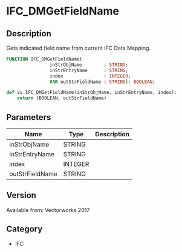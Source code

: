 # IFC_DMGetFieldName

## Description
Gets indicated field name from current IFC Data Mapping.

```pascal
FUNCTION IFC_DMGetFieldName(
				inStrObjName        : STRING;
				inStrEntryName      : STRING;
				index               : INTEGER;
				VAR outStrFieldName : STRING): BOOLEAN;
```

```python
def vs.IFC_DMGetFieldName(inStrObjName, inStrEntryName, index):
    return (BOOLEAN, outStrFieldName)
```

## Parameters
|Name|Type|Description|
|---|---|---|
|inStrObjName|STRING|   |
|inStrEntryName|STRING|   |
|index|INTEGER|   |
|outStrFieldName|STRING|   |

## Version
Available from: Vectorworks 2017

## Category
* IFC

